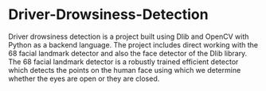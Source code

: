 # Driver-Drowsiness-Detection
Driver drowsiness detection is a project built using Dlib and OpenCV with Python as a backend language.  The project includes direct working with the 68 facial landmark detector and also the face detector of the Dlib library. The 68 facial landmark detector is a robustly trained efficient detector which detects the points on the human face using which we determine whether the eyes are open or they are closed.
